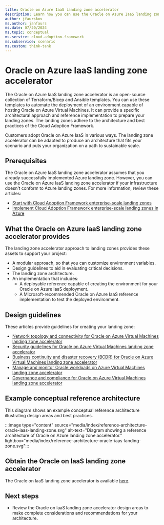 ```yaml
---
title: Oracle on Azure IaaS landing zone accelerator
description: Learn how you can use the Oracle on Azure IaaS landing zone accelerator to automate the deployment of an environment capable of hosting Oracle on Azure IaaS Virtual Machines.
author: jfaurskov
ms.author: janfaurs
ms.date: 07/20/2024
ms.topic: conceptual
ms.service: cloud-adoption-framework
ms.subservice: scenario
ms.custom: think-tank
---
```


# Oracle on Azure IaaS landing zone accelerator

The Oracle on Azure IaaS landing zone accelerator is an open-source collection of Terraform/Bicep and Ansible templates. You can use these templates to automate the deployment of an environment capable of hosting Oracle on Azure Virtual Machines. It can provide a specific architectural approach and reference implementation to prepare your landing zones. The landing zones adhere to the architecture and best practices of the Cloud Adoption Framework.

Customers adopt Oracle on Azure IaaS in various ways. The landing zone accelerator can be adapted to produce an architecture that fits your scenario and puts your organization on a path to sustainable scale.

## Prerequisites

The Oracle on Azure IaaS landing zone accelerator assumes that you already successfully implemented Azure landing zone. However, you can use the Oracle on Azure IaaS landing zone accelerator if your infrastructure doesn't conform to Azure landing zones. For more information, review these articles:

- [Start with Cloud Adoption Framework enterprise-scale landing zones](../../ready/enterprise-scale/index.md)
- [Implement Cloud Adoption Framework enterprise-scale landing zones in Azure](../../ready/enterprise-scale/implementation.md)

## What the Oracle on Azure IaaS landing zone accelerator provides

The landing zone accelerator approach to landing zones provides these assets to support your project:

- A modular approach, so that you can customize environment variables.
- Design guidelines to aid in evaluating critical decisions.
- The landing zone architecture.
- An implementation that includes:
  - A deployable reference capable of creating the environment for your Oracle on Azure IaaS deployment.
  - A Microsoft-recommended Oracle on Azure IaaS reference implementation to test the deployed environment.

## Design guidelines

These articles provide guidelines for creating your landing zone:

- [Network topology and connectivity for Oracle on Azure Virtual Machines landing zone accelerator](./oracle-network-topology.md)
- [Security guidelines for Oracle on Azure Virtual Machines landing zone accelerator](./oracle-security-guideline-landing-zone.md)
- [Business continuity and disaster recovery (BCDR) for Oracle on Azure Virtual Machines landing zone accelerator](./oracle-disaster-recovery-oracle-landing-zone.md)
- [Manage and monitor Oracle workloads on Azure Virtual Machines landing zone accelerator](./oracle-manage-monitor-workload.md)
- [Governance and compliance for Oracle on Azure Virtual Machines landing zone accelerator](./governance-compliance-oracle-landing-zone.md)

## Example conceptual reference architecture

This diagram shows an example conceptual reference architecture illustrating design areas and best practices.

:::image type="content" source="media/index/reference-architecture-oracle-iaas-landing-zone.svg" alt-text="Diagram showing a reference architecture of Oracle on Azure landing zone accelerator." lightbox="media/index/reference-architecture-oracle-iaas-landing-zone.svg":::

## Obtain the Oracle on IaaS landing zone accelerator

The Oracle on IaaS landing zone accelerator is available [here](https://aka.ms/lza/oracle-accelerator).

## Next steps

- Review the Oracle on IaaS landing zone accelerator design areas to make complete considerations and recommendations for your architecture.
